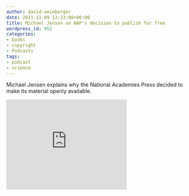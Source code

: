 ```yaml
---
author: david-weinberger
date: 2011-11-09 13:23:08+00:00
title: Michael Jensen on NAP's decision to publish for free
wordpress_id: 952
categories:
- books
- copyright
- Podcasts
tags:
- podcast
- science
---
```


Michael Jensen explains why the National Academies Press decided to make its material openly available.

<div class="embed-container"><iframe width="320" height="240" src="https://www.youtube.com/embed/gLUx4qzbAMM" frameborder="0" allowfullscreen></iframe></div>
